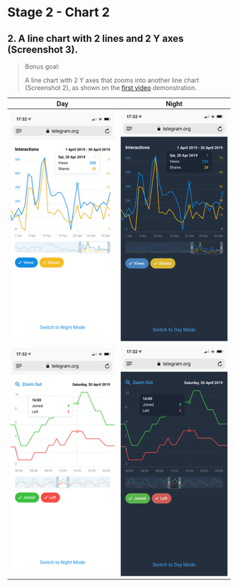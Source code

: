 # Stage 2 - Chart 2

## 2. A line chart with 2 lines and 2 Y axes (Screenshot 3). 
 > Bonus goal:
 >
 > A line chart with 2 Y axes that zooms into another line chart (Screenshot 2),
 > as shown on the [first video](https://t.me/contest/61) demonstration.

Day                        |  Night
:-------------------------:|:-------------------------:
![alt text](../images/JS_3.png)   |  ![alt text](../images/JS_3_Night.png)
![alt text](../images/JS_2.png)   |  ![alt text](../images/JS_2_Night.png)
